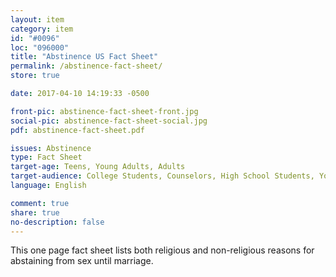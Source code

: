 ```yaml
---
layout: item
category: item
id: "#0096"
loc: "096000"
title: "Abstinence US Fact Sheet"
permalink: /abstinence-fact-sheet/
store: true

date: 2017-04-10 14:19:33 -0500

front-pic: abstinence-fact-sheet-front.jpg
social-pic: abstinence-fact-sheet-social.jpg
pdf: abstinence-fact-sheet.pdf

issues: Abstinence
type: Fact Sheet
target-age: Teens, Young Adults, Adults
target-audience: College Students, Counselors, High School Students, Youth Group
language: English

comment: true
share: true
no-description: false
---
```

This one page fact sheet lists both religious and non-religious reasons for abstaining from sex until marriage.